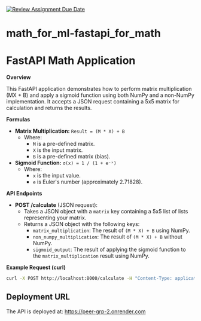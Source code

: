 [![Review Assignment Due Date](https://classroom.github.com/assets/deadline-readme-button-22041afd0340ce965d47ae6ef1cefeee28c7c493a6346c4f15d667ab976d596c.svg)](https://classroom.github.com/a/VesdRxnC)
# math_for_ml-fastapi_for_math
# FastAPI Math Application

**Overview**

This FastAPI application demonstrates how to perform matrix multiplication (MX + B) and apply a sigmoid function using both NumPy and a non-NumPy implementation. It accepts a JSON request containing a 5x5 matrix for calculation and returns the results.

**Formulas**

*   **Matrix Multiplication:** `Result = (M * X) + B`
    *   Where:
        *   `M` is a pre-defined matrix.
        *   `X` is the input matrix.
        *   `B` is a pre-defined matrix (bias).
*   **Sigmoid Function:** `σ(x) = 1 / (1 + e⁻ˣ)`
    *   Where:
        *   `x` is the input value.
        *   `e` is Euler's number (approximately 2.71828).

**API Endpoints**

*   **POST /calculate** (JSON request):
    *   Takes a JSON object with a `matrix` key containing a 5x5 list of lists representing your matrix.
    *   Returns a JSON object with the following keys:
        *   `matrix_multiplication`: The result of `(M * X) + B` using NumPy.
        *   `non_numpy_multiplication`: The result of `(M * X) + B` without NumPy.
        *   `sigmoid_output`: The result of applying the sigmoid function to the `matrix_multiplication` result using NumPy.

**Example Request (curl)**

```bash
curl -X POST http://localhost:8000/calculate -H "Content-Type: application/json" -d '{"matrix": [[1, 2, 3, 4, 5], [6, 7, 8, 9, 10], [11, 12, 13, 14, 15], [16, 17, 18, 19, 20], [21, 22, 23, 24, 25]]}'
```


## Deployment URL

The API is deployed at: https://peer-grp-2.onrender.com
